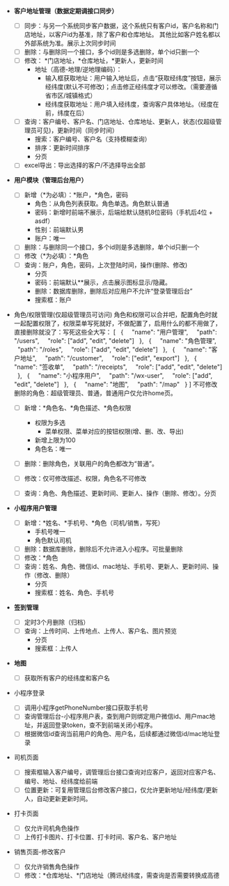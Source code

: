 - **客户地址管理（数据定期调接口同步）**
    - [ ]  同步：与另一个系统同步客户数据，这个系统只有客户id，客户名称和门店地址，以客户id为基准，除了客户和仓库地址。 其他比如客户姓名都以外部系统为准。展示上次同步时间
    - [ ]  删除：与删除同一个接口，多个id则是多选删除，单个id只删一个
    - [ ]  修改： *门店地址，*仓库地址，*更新人，更新时间
        - 地址（高德-地理/逆地理编码）：
            - 输入框获取地址：用户输入地址后，点击“获取经纬度”按钮，展示经纬度(默认不可修改)；点击修正经纬度才可以修改。（需要遵循省市区/城镇格式）
            - 经纬度获取地址：用户填入经纬度，查询客户具体地址。（经度在前，纬度在后）
    - [ ]  查询：客户编号、客户名、门店地址、仓库地址、更新人，状态(仅超级管理员可见)，更新时间（同步时间）
        - 搜索：客户编号、客户名（支持模糊查询）
        - 排序：更新时间排序
        - 分页
    - [ ]  excel导出：导出选择的客户/不选择导出全部
    
- **用户模块（管理后台用户）**
    - [ ]  新增（*为必填）：*账户，*角色，密码
        - 角色：从角色列表获取。角色单选。角色默认普通
        - 密码：新增时前端不展示，后端给默认随机8位密码（手机后4位 + asdf）
        - 性别：前端默认男
        - 账户：唯一
    - [ ]  删除：与删除同一个接口，多个id则是多选删除，单个id只删一个
    - [ ]  修改（*为必填）：*角色
    - [ ]  查询：账户，角色，密码，上次登陆时间，操作(删除、修改)
        - 分页
        - 密码：前端默认**展示，点击展示图标显示/隐藏。
        - 删除：数据库删除，删除后对应用户不允许“登录管理后台”
        - 搜索框：账户
    
- 角色/权限管理(仅超级管理员可访问)
    角色和权限可以合并吧，配置角色时就一起配置权限了，权限菜单写死就好，不做配置了，启用什么的都不用做了，直接删除就没了：写死这些全大写：
    [
  {
    "name": "用户管理",
    "path": "/users",
    "role": ["add", "edit", "delete"]
  },
  {
    "name": "角色管理",
    "path": "/roles",
    "role": ["add", "edit", "delete"]
  },
  {
    "name": "客户地址",
    "path": "/customer",
    "role": ["edit", "export"]
  },
  {
    "name": "签收单",
    "path": "/receipts",
    "role": ["add", "edit", "delete"]
  },
  {
    "name": "小程序用户",
    "path": "/wx-user",
    "role": ["add", "edit", "delete"]
  },
  {
    "name": "地图",
    "path": "/map"
  }
]
    不可修改删除的角色：超级管理员、普通，普通用户仅允许home页。
    
    - [ ]  新增：*角色名、*角色描述、*角色权限
        - 权限为多选
            - 菜单权限、菜单对应的按钮权限(增、删、改、导出)
        - 新增上限为100
        - 角色名：唯一
    - [ ]  删除：删除角色，关联用户的角色都改为“普通”。
    - [ ]  修改：仅可修改描述、权限，角色名不可修改
    - [ ]  查询：角色、角色描述、更新时间、更新人、操作（删除、修改）。分页
        
        
- **小程序用户管理**
    - [ ]  新增：*姓名、*手机号、*角色（司机/销售，写死）
        - 手机号唯一
        - 角色默认司机
    - [ ]  删除：数据库删除，删除后不允许进入小程序。可批量删除
    - [ ]  修改：*角色
    - [ ]  查询：姓名、角色、微信id、mac地址、手机号、更新人、更新时间、操作（修改、删除）
        - 分页
        - 搜索框：姓名、角色、手机号
        
- **签到管理**
    - [ ]  定时3个月删除（归档）
    - [ ]  查询：上传时间、上传地点、上传人、客户名、图片预览
        - 分页
        - 搜索框：上传人
        
- **地图**
    - [ ]  获取所有客户的经纬度和客户名

- 小程序登录
    - [ ]  调用小程序getPhoneNumber接口获取手机号
    - [ ]  查询管理后台-小程序用户表，查到用户则绑定用户微信id、用户mac地址，并返回登录token，查不到前端关闭小程序。
    - [ ]  根据微信id查询当前用户的角色、用户名，后续都通过微信id/mac地址登录
- 司机页面
    - [ ]  搜索框输入客户编号，调管理后台接口查询对应客户，返回对应客户名、编号、地址、经纬度给前端
    - [ ]  位置更新：可复用管理后台修改客户接口，仅允许更新地址/经纬度/更新人，自动更新更新时间。
- 打卡页面
    - [ ]  仅允许司机角色操作
    - [ ]  上传打卡图片、打卡位置、打卡时间、客户名、客户地址
- 销售页面-修改客户
    - [ ]  仅允许销售角色操作
    - [ ]  修改：*仓库地址、*门店地址（腾讯经纬度，需查询是否需要转换成高德